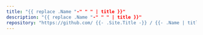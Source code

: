 ```yaml
---
title: "{{ replace .Name "-" " " | title }}"
description: "{{ replace .Name "-" " " | title }}"
repository: "https://github.com/ {{- .Site.Title -}} / {{- .Name | title -}}"
---
```


